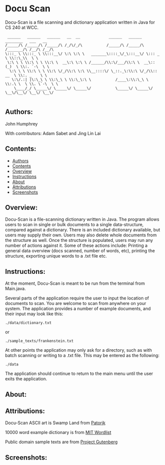 # Docu Scan
Docu-Scan is a file scanning and dictionary application written in Java for CS 240 at WCC.

```
 ______   ______   ______   __  __             ______   ______   ________   ___   __      
/_____/\ /_____/\ /_____/\ /_/\/_/\           /_____/\ /_____/\ /_______/\ /__/\ /__/\    
\:::_ \ \\:::_ \ \\:::__\/ \:\ \:\ \   _______\::::_\/_\:::__\/ \::: _  \ \\::\_\\  \ \   
 \:\ \ \ \\:\ \ \ \\:\ \  __\:\ \:\ \ /______/\\:\/___/\\:\ \  __\::(_)  \ \\:. `-\  \ \  
  \:\ \ \ \\:\ \ \ \\:\ \/_/\\:\ \:\ \\__::::\/ \_::._\:\\:\ \/_/\\:: __  \ \\:. _    \ \ 
   \:\/.:| |\:\_\ \ \\:\_\ \ \\:\_\:\ \           /____\:\\:\_\ \ \\:.\ \  \ \\. \`-\  \ \
    \____/_/ \_____\/ \_____\/ \_____\/           \_____\/ \_____\/ \__\/\__\/ \__\/ \__\/
                                                                                          
```                                                                                          


## Authors:

John Humphrey

With contributors: Adam Sabet and Jing Lin Lai


## Contents:

- [Authors](#authors)
- [Contents](#contents)
- [Overview](#overview)
- [Instructions](#instructions)
- [About](#about)
- [Attributions](#attributions)
- [Screenshots](#screenshots)


## Overview:

Docu-Scan is a file-scanning dictionary written in Java. The program allows users to scan in single or bulk documents to a single data-structure, compared against a dictionary. 
There is an included dictionary available, but users may supply their own. Users may also delete whole documents from the structure as well. 
Once the structure is populated, users may run any number of actions against it. Some of these actions include: Printing a general data overview (docs scanned, number of words, etc), printing the structure, exporting unique words to a .txt file etc.


## Instructions:

At the moment, Docu-Scan is meant to be run from the terminal from Main.java.

Several parts of the application require the user to input the location of documents to scan. You are welcome to scan from anywhere on your system. 
The application provides a number of example documents, and their input may look like this:

```
./data/dictionary.txt
```

or

```
./sample_texts/frankenstein.txt
```

At other points the application may only ask for a directory, such as with batch scanning or writing to a .txt file. 
This may be entered as the following:

```
./data
```

The application should continue to return to the main menu until the user exits the application.


## About:


## Attributions:

Docu-Scan ASCII art is Swamp Land from [Patorjk](https://patorjk.com/software/taag/#p=display&f=Swamp%20Land&t=Docu-Scan)

10000 word example dictionary is from [MIT Wordlist](https://www.mit.edu/~ecprice/wordlist.10000)

Public domain sample texts are from [Project Gutenberg](https://www.gutenberg.org/browse/scores/top)

## Screenshots:



